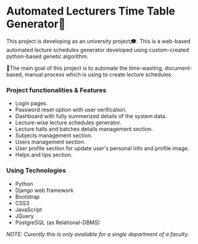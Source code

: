 # Automated Lecturers Time Table Generator:100:
This project is developing as an university project:mortar_board:. This is a web-based automated lecture schedules 
generator developed using custom-created python-based genetic algorithm. 

:dart:The main goal of this project is to automate the time-wasting, document-based, manual process which is using to create lecture schedules.

### Project functionalities & Features
- Login pages.
- Password reset option with user verification.
- Dashboard with fully summerized details of the system data.
- Lecture-wise lecture schedules generator.
- Lecture halls and batches details management section.
- Subjects management section.
- Users management section.
- User profile section for update user's personal info and profile image.
- Helps and tips section.

### Using Technologies
- Python
- Django web framework
- Bootstrap
- CSS3
- JavaScript
- JQuery
- PostgreSQL (as Relational-DBMS)

*NOTE: Curently this is only available for a single department of a faculty.*

